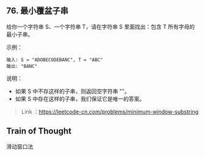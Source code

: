 ## 76. 最小覆盆子串

给你一个字符串 S、一个字符串 T，请在字符串 S 里面找出：包含 T 所有字母的最小子串。

示例：
```
输入: S = "ADOBECODEBANC", T = "ABC"
输出: "BANC"
```
说明：

* 如果 S 中不存这样的子串，则返回空字符串 ""。
* 如果 S 中存在这样的子串，我们保证它是唯一的答案。

>Link ：https://leetcode-cn.com/problems/minimum-window-substring

## Train of Thought

滑动窗口法